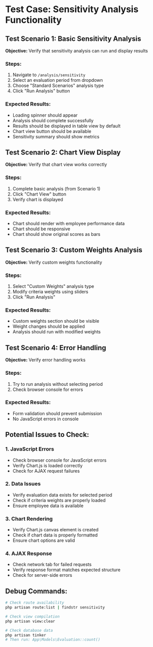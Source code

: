 # Test Case: Sensitivity Analysis Functionality

## Test Scenario 1: Basic Sensitivity Analysis
**Objective:** Verify that sensitivity analysis can run and display results

### Steps:
1. Navigate to `/analysis/sensitivity`
2. Select an evaluation period from dropdown
3. Choose "Standard Scenarios" analysis type
4. Click "Run Analysis" button

### Expected Results:
- Loading spinner should appear
- Analysis should complete successfully
- Results should be displayed in table view by default
- Chart view button should be available
- Sensitivity summary should show metrics

## Test Scenario 2: Chart View Display
**Objective:** Verify that chart view works correctly

### Steps:
1. Complete basic analysis (from Scenario 1)
2. Click "Chart View" button
3. Verify chart is displayed

### Expected Results:
- Chart should render with employee performance data
- Chart should be responsive
- Chart should show original scores as bars

## Test Scenario 3: Custom Weights Analysis
**Objective:** Verify custom weights functionality

### Steps:
1. Select "Custom Weights" analysis type
2. Modify criteria weights using sliders
3. Click "Run Analysis"

### Expected Results:
- Custom weights section should be visible
- Weight changes should be applied
- Analysis should run with modified weights

## Test Scenario 4: Error Handling
**Objective:** Verify error handling works

### Steps:
1. Try to run analysis without selecting period
2. Check browser console for errors

### Expected Results:
- Form validation should prevent submission
- No JavaScript errors in console

## Potential Issues to Check:

### 1. JavaScript Errors
- Check browser console for JavaScript errors
- Verify Chart.js is loaded correctly
- Check for AJAX request failures

### 2. Data Issues
- Verify evaluation data exists for selected period
- Check if criteria weights are properly loaded
- Ensure employee data is available

### 3. Chart Rendering
- Verify Chart.js canvas element is created
- Check if chart data is properly formatted
- Ensure chart options are valid

### 4. AJAX Response
- Check network tab for failed requests
- Verify response format matches expected structure
- Check for server-side errors

## Debug Commands:
```bash
# Check route availability
php artisan route:list | findstr sensitivity

# Check view compilation
php artisan view:clear

# Check database data
php artisan tinker
# Then run: App\Models\Evaluation::count()
```
